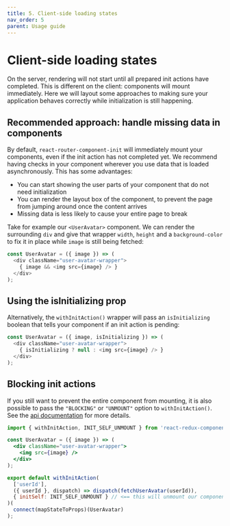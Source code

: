 ```yaml
---
title: 5. Client-side loading states
nav_order: 5
parent: Usage guide
---
```


# Client-side loading states
On the server, rendering will not start until all prepared init actions have completed. This is
different on the client: components will mount immediately. Here we will layout some approaches to
making sure your application behaves correctly while initialization is still happening.

## Recommended approach: handle missing data in components
By default, `react-router-component-init` will immediately mount your components, even if the init
action has not completed yet. We recommend having checks in your component wherever you use data
that is loaded asynchronously. This has some advantages:

- You can start showing the user parts of your component that do not need initialization
- You can render the layout box of the component, to prevent the page from jumping around once
the content arrives
- Missing data is less likely to cause your entire page to break

Take for example our `<UserAvatar>` component. We can render the surrounding `div` and give that
wrapper `width`, `height` and a `background-color` to fix it in place while `image` is still
being fetched:

```javascript
const UserAvatar = ({ image }) => (
  <div className="user-avatar-wrapper">
    { image && <img src={image} /> }
  </div>
);
```

## Using the isInitializing prop
Alternatively, the `withInitAction()` wrapper will pass an `isInitializing` boolean that tells
your component if an init action is pending:

```javascript
const UserAvatar = ({ image, isInitializing }) => (
  <div className="user-avatar-wrapper">
    { isInitializing ? null : <img src={image} /> }
  </div>
);
```

## Blocking init actions
If you still want to prevent the entire component from mounting, it is also possible to pass the
`"BLOCKING"` or `"UNMOUNT"` option to `withInitAction()`. See the [api documentation](../api) for
more details.

```jsx
import { withInitAction, INIT_SELF_UNMOUNT } from 'react-redux-component-init';

const UserAvatar = ({ image }) => (
  <div className="user-avatar-wrapper">
    <img src={image} />
  </div>
);

export default withInitAction(
  ['userId'],
  ({ userId }, dispatch) => dispatch(fetchUserAvatar(userId)),
  { initSelf: INIT_SELF_UNMOUNT } // <== this will unmount our component if it is (re)initializing
)(
  connect(mapStateToProps)(UserAvatar)
);
```



